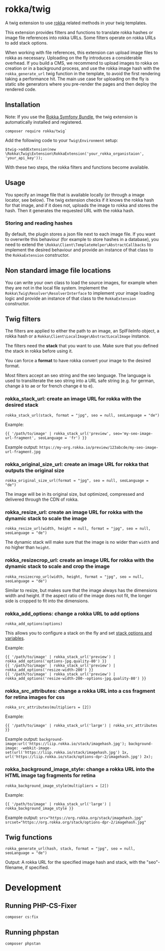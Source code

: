 # rokka/twig

A twig extension to use [rokka](https://rokka.io) related methods in your twig templates.

This extension provides filters and functions to translate rokka hashes or image file references into rokka URLs. Some
filters operate on rokka URLs to add stack options.

When working with file references, this extension can upload image files to rokka as necessary. Uploading on the fly
introduces a considerable overhead. If you build a CMS, we recommend to upload images to rokka on creation or in a
background process, and use the rokka image hash with the `rokka_generate_url` twig function in the template, to avoid
the first rendering taking a performance hit. The main use case for uploading on the fly is static site generators where
you pre-render the pages and then deploy the rendered code.

## Installation

Note: If you use the [Rokka Symfony Bundle](https://github.com/rokka-io/rokka-client-bundle), the twig extension is
automatically installed and registered.

```
composer require rokka/twig`
```

Add the following code to your `Twig\Environment` setup:

```
$twig->addExtension(new \Rokka\Twig\Extension\RokkaExtension('your_rokka_organistaion', 'your_api_key'));

```

With these two steps, the rokka filters and functions become available.

## Usage

You specify an image file that is available locally (or through a image locator, see below). The twig extension checks
if it knows the rokka hash for that image, and if it does not, uploads the image to rokka and stores the hash. Then
it generates the requested URL with the rokka hash.

### Storing and reading hashes

By default, the plugin stores a json file next to each image file. If you want to overwrite this behaviour (for example
to store hashes in a database), you need to extend the `\Rokka\Client\TemplateHelper\AbstractCallbacks` to implement the
desired behaviour and provide an instance of that class to the `RokkaExtension` constructor.

## Non standard image file locations

You can write your own class to load the source images, for example when they are not in the local file system.
Implement the `Rokka\Twig\Resolver\ResolverInterface` to implement your image loading logic and provide an instance of
that class to the `RokkaExtension` constructor.

## Twig filters

The filters are applied to either the path to an image, an SplFileInfo object, a rokka hash or a
`Rokka\Client\LocalImage\AbstractLocalImage` instance.

The filters need the **stack** that you want to use. Make sure that you defined the stack in rokka before using it.

You can force a **format** to have rokka convert your image to the desired format.

Most filters accept an seo string and the seo language. The language is used to transliterate the seo string into a URL
safe string (e.g. for german, change ä to ae or for french change é to e).

### rokka_stack_url: create an image URL for rokka with the desired stack

`rokka_stack_url(stack, format = "jpg", seo = null, seoLanguage = "de")`

Example:

    {{ '/path/to/image' | rokka_stack_url('preview', seo='my-seo-image-url-fragment', seoLanguage = 'fr') }}

Example output: `https://my-org.rokka.io/preview/123abcde/my-seo-image-url-fragment.jpg`

### rokka_original_size_url: create an image URL for rokka that outputs the original size

`rokka_original_size_url(format = "jpg", seo = null, seoLanguage = "de")`

The image will be in its original size, but optimized, compressed and delivered through the CDN of rokka.

### rokka_resize_url: create an image URL for rokka with the dynamic stack to scale the image

`rokka_resize_url(width, height = null, format = "jpg", seo = null, seoLanguage = "de")`

The dynamic stack will make sure that the image is no wider than `width` and no higher than `height`.

### rokka_resizecrop_url: create an image URL for rokka with the dynamic stack to scale and crop the image

`rokka_resizecrop_url(width, height, format = "jpg", seo = null, seoLanguage = "de")`

Similar to resize, but makes sure that the image always has the dimensions width and height. If the aspect ratio of the
image does not fit, the longer side is cropped to fit into the dimensions.

### rokka_add_options: change a rokka URL to add options

`rokka_add_options(options)`

This allows you to configure a stack on the fly and set [stack options and variables](https://rokka.io/documentation/references/stacks.html#expressions-in-stack-operation-options).

Example:

    {{ '/path/to/image' | rokka_stack_url('preview') | rokka_add_options('options-jpg.quality-80') }}
    {{ '/path/to/image' | rokka_stack_url('preview') | rokka_add_options('resize-width-200') }}
    {{ '/path/to/image' | rokka_stack_url('preview') | rokka_add_options('resize-width-200--options-jpg.quality-80') }}

### rokka_src_attributes: change a rokka URL into a css fragment for retina images for css

`rokka_src_attributes(multipliers = [2])`

Example:

    {{ '/path/to/image' | rokka_stack_url('large') | rokka_src_attributes }}

Example output: `background-image:url('https://liip.rokka.io/stack/imagehash.jpg'); background-image: -webkit-image-set(url('https://liip.rokka.io/stack/imagehash.jpg') 1x, url('https://liip.rokka.io/stack/options-dpr-2/imagehash.jpg') 2x);`

### rokka_background_image_style: change a rokka URL into the HTML image tag fragments for retina

`rokka_background_image_style(multipliers = [2])`

Example:

    {{ '/path/to/image' | rokka_stack_url('large') | rokka_background_image_style }}

Example output: `src="https://org.rokka.org/stack/imagehash.jpg" srcset="https://org.rokka.org/stack/options-dpr-2/imagehash.jpg"`

## Twig functions

`rokka_generate_url(hash, stack, format = "jpg", seo = null, seoLanguage = "de")`

Output: A rokka URL for the specified image hash and stack, with the "seo"-filename, if specified.

# Development

## Running PHP-CS-Fixer

```
composer cs:fix
```

## Running phpstan

```
composer phpstan
```

